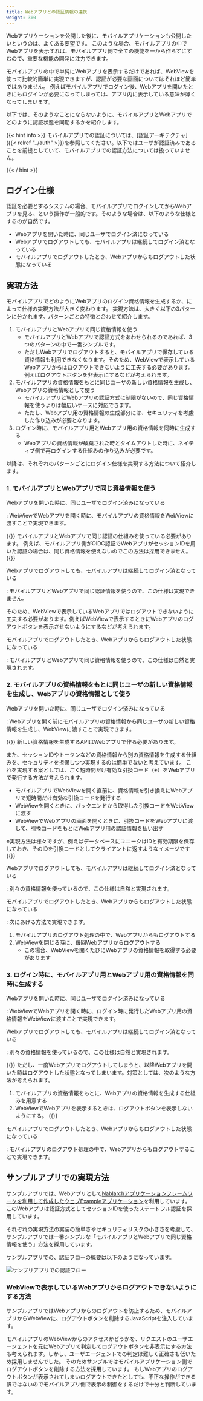 ```yaml
---
title: Webアプリとの認証情報の連携
weight: 300
---
```


Webアプリケーションを公開した後に、モバイルアプリケーションも公開したいというのは、よくある要望です。
このような場合、モバイルアプリの中でWebアプリを表示すれば、モバイルアプリ側で全ての機能を一から作らずにすむので、重要な機能の開発に注力できます。

モバイルアプリの中で単純にWebアプリを表示するだけであれば、WebViewを使って比較的簡単に実現できますが、認証が必要な画面についてはそれほど簡単ではありません。
例えばモバイルアプリでログイン後、Webアプリを開いたときにもログインが必要になってしまっては、アプリ内に表示している意味が薄くなってしまいます。

以下では、そのようなことにならないように、モバイルアプリとWebアプリでどのように認証状態を同期するかを紹介します。

{{< hint info >}}
モバイルアプリでの認証については、[認証アーキテクチャ]({{< relref "../auth" >}})を参照してください。以下ではユーザが認証済みであることを前提としていて、モバイルアプリでの認証方法については扱っていません。

{{< / hint >}}

## ログイン仕様

認証を必要とするシステムの場合、モバイルアプリでログインしてからWebアプリを見る、という操作が一般的です。そのような場合は、以下のような仕様とするのが自然です。

- Webアプリを開いた時に、同じユーザでログイン済になっている
- Webアプリでログアウトしても、モバイルアプリは継続してログイン済となっている
- モバイルアプリでログアウトしたとき、Webアプリからもログアウトした状態になっている

## 実現方法

モバイルアプリでどのようにWebアプリのログイン資格情報を生成するか、によって仕様の実現方法が大きく変わります。
実現方法は、大きく以下の3パターンに分かれます。パターンごとの特徴と合わせて紹介します。

1. モバイルアプリとWebアプリで同じ資格情報を使う
   - モバイルアプリとWebアプリで認証方式をあわせられるのであれば、3つのパターンの中で一番シンプルです。
   - ただしWebアプリでログアウトすると、モバイルアプリで保存している資格情報も利用できなくなります。そのため、WebViewで表示しているWebアプリからはログアウトできないように工夫する必要があります。例えばログアウトボタンを非表示にするなどが考えられます。
2. モバイルアプリの資格情報をもとに同じユーザの新しい資格情報を生成し、Webアプリの資格情報として使う
   - モバイルアプリとWebアプリの認証方式に制限がないので、同じ資格情報を使うよりは幅広いケースに対応できます。
   - ただし、Webアプリ用の資格情報の生成部分には、セキュリティを考慮した作り込みが必要となります。
3. ログイン時に、モバイルアプリ用とWebアプリ用の資格情報を同時に生成する
   - Webアプリの資格情報が破棄された時とタイムアウトした時に、ネイティブ側で再ログインする仕組みの作り込みが必要です。

以降は、それぞれのパターンごとにログイン仕様を実現する方法について紹介します。

### 1. モバイルアプリとWebアプリで同じ資格情報を使う

<!-- textlint-disable ja-technical-writing/ja-no-mixed-period -->
Webアプリを開いた時に、同じユーザでログイン済みになっている<!-- textlint-enable -->

: WebViewでWebアプリを開く時に、モバイルアプリの資格情報をWebViewに渡すことで実現できます。

  {{<hint warning>}}
  モバイルアプリとWebアプリで同じ認証の仕組みを使っている必要があります。
  例えば、モバイルアプリ側がOIDC認証でWebアプリがセッションIDを用いた認証の場合は、同じ資格情報を使えないのでこの方法は採用できません。
  {{</hint >}}

<!-- textlint-disable ja-technical-writing/ja-no-mixed-period -->
Webアプリでログアウトしても、モバイルアプリは継続してログイン済となっている<!-- textlint-enable -->

: モバイルアプリとWebアプリで同じ認証情報を使うので、この仕様は実現できません。

  そのため、WebViewで表示しているWebアプリではログアウトできないように工夫する必要があります。例えばWebViewで表示するときにWebアプリのログアウトボタンを表示させないようにするなどが考えられます。

<!-- textlint-disable ja-technical-writing/ja-no-mixed-period -->
モバイルアプリでログアウトしたとき、Webアプリからもログアウトした状態になっている<!-- textlint-enable -->

: モバイルアプリとWebアプリで同じ資格情報を使うので、この仕様は自然と実現されます。

### 2. モバイルアプリの資格情報をもとに同じユーザの新しい資格情報を生成し、Webアプリの資格情報として使う

<!-- textlint-disable ja-technical-writing/ja-no-mixed-period -->
Webアプリを開いた時に、同じユーザでログイン済みになっている<!-- textlint-enable -->

: Webアプリを開く前にモバイルアプリの資格情報から同じユーザの新しい資格情報を生成し、WebViewに渡すことで実現できます。

  {{<hint warning>}}
  新しい資格情報を生成するAPIはWebアプリで作る必要があります。
  
  また、セッションIDやトークンなどの資格情報から別の資格情報を生成する仕組みを、セキュリティを担保しつつ実現するのは簡単でないと考えています。
  これを実現する案としては、ごく短時間だけ有効な引換コード（※）をWebアプリで発行する方法が考えられます。

  - モバイルアプリでWebViewを開く直前に、資格情報を引き換えにWebアプリで短時間だけ有効な引換コードを発行する
  - WebViewを開くときに、バックエンドから取得した引換コードをWebViewに渡す
  - WebViewでWebアプリの画面を開くときに、引換コードをWebアプリに渡して、引換コードをもとにWebアプリ用の認証情報を払い出す
  
  ※実現方法は様々ですが、例えばデータベースにユニークはIDと有効期限を保存しておき、そのIDを引換コードとしてクライアントに返すようなイメージです
  {{</hint >}}

<!-- textlint-disable ja-technical-writing/ja-no-mixed-period -->
Webアプリでログアウトしても、モバイルアプリは継続してログイン済となっている<!-- textlint-enable -->

: 別々の資格情報を使っているので、この仕様は自然と実現されます。

<!-- textlint-disable ja-technical-writing/ja-no-mixed-period -->
モバイルアプリでログアウトしたとき、Webアプリからもログアウトした状態になっている<!-- textlint-enable -->

: 次にあげる方法で実現できます。

  1. モバイルアプリのログアウト処理の中で、Webアプリからもログアウトする
  2. WebViewを閉じる時に、毎回Webアプリからログアウトする
     - この場合、WebViewを開くたびにWebアプリの資格情報を取得する必要があります

### 3. ログイン時に、モバイルアプリ用とWebアプリ用の資格情報を同時に生成する

<!-- textlint-disable ja-technical-writing/ja-no-mixed-period -->
Webアプリを開いた時に、同じユーザでログイン済みになっている<!-- textlint-enable -->

: WebViewでWebアプリを開く時に、ログイン時に発行したWebアプリ用の資格情報をWebViewに渡すことで実現できます。

<!-- textlint-disable ja-technical-writing/ja-no-mixed-period -->
Webアプリでログアウトしても、モバイルアプリは継続してログイン済となっている<!-- textlint-enable -->

: 別々の資格情報を使っているので、この仕様は自然と実現されます。

  {{<hint warning>}}
  ただし、一度Webアプリでログアウトしてしまうと、以降Webアプリを開いた時はログアウトした状態となってしまいます。対策としては、次のような方法が考えられます。

  1. モバイルアプリの資格情報をもとに、Webアプリの資格情報を生成する仕組みを用意する
  2. WebViewでWebアプリを表示するときは、ログアウトボタンを表示しないようにする。
  {{</hint >}}

<!-- textlint-disable ja-technical-writing/ja-no-mixed-period -->
モバイルアプリでログアウトしたとき、Webアプリからもログアウトした状態になっている<!-- textlint-enable -->

: モバイルアプリのログアウト処理の中で、Webアプリからもログアウトすることで実現できます。

## サンプルアプリでの実現方法

サンプルアプリでは、Webアプリとして[Nablarchアプリケーションフレームワークを利用して作成したウェブExampleアプリケーション](https://github.com/nablarch/nablarch-example-web)を利用しています。
このWebアプリは認証方式としてセッションIDを使ったステートフル認証を採用しています。

それぞれの実現方法の実装の簡単さやセキュリティリスクの小ささを考慮して、サンプルアプリでは一番シンプルな「モバイルアプリとWebアプリで同じ資格情報を使う」方法を採用しています。

サンプルアプリでの、認証フローの概要は以下のようになっています。

![サンプリアプリでの認証フロー](authn-architecture-of-sample-application.png)

### WebViewで表示しているWebアプリからログアウトできないようにする方法

サンプルアプリではWebアプリからのログアウトを防止するため、モバイルアプリからWebViewに、ログアウトボタンを削除するJavaScriptを注入しています。

モバイルアプリのWebViewからのアクセスかどうかを、リクエストのユーザエージェントを元にWebアプリで判定してログアウトボタンを非表示にする方法も考えられます。しかし、ユーザエージェントでの判定は難しく正確さも低いため採用しませんでした。
そのためサンプルではモバイルアプリケーション側でログアウトボタンを削除する方法を採用しています。
もしWebアプリのログアウトボタンが表示されてしまいログアウトできたとしても、不正な操作ができる訳ではないのでモバイルアプリ側で表示の制御をするだけで十分と判断しています。
